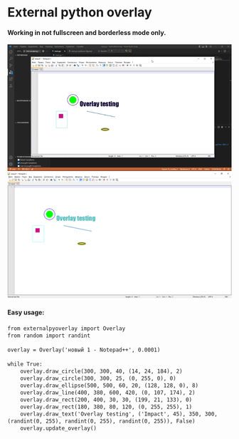 # External python overlay
#### Working in not fullscreen and borderless mode only.
![example](https://raw.githubusercontent.com/Xenely14/ExternalPyOverlay/main/pics/example.gif)
![pic-example](https://raw.githubusercontent.com/Xenely14/ExternalPyOverlay/main/pics/example.PNG)
#### Easy usage:
```
from externalpyoverlay import Overlay
from random import randint

overlay = Overlay('новый 1 - Notepad++', 0.0001)

while True:
    overlay.draw_circle(300, 300, 40, (14, 24, 184), 2)
    overlay.draw_circle(300, 300, 25, (0, 255, 0), 0)
    overlay.draw_ellipse(500, 500, 60, 20, (128, 128, 0), 8)
    overlay.draw_line(400, 380, 600, 420, (0, 107, 174), 2)
    overlay.draw_rect(200, 400, 30, 30, (199, 21, 133), 0)
    overlay.draw_rect(180, 380, 80, 120, (0, 255, 255), 1)
    overlay.draw_text('Overlay testing', ('Impact', 45), 350, 300, (randint(0, 255), randint(0, 255), randint(0, 255)), False)
    overlay.update_overlay()

```
